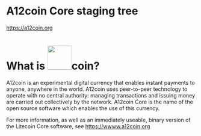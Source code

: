 A12coin Core staging tree
=========================

https://a12coin.org

What is <img src="http://images.a12coin.org/a12coin64.png" width="64" height="64"/>coin?
================
A12coin is an experimental digital currency that enables instant payments to anyone, anywhere in the world.
A12coin uses peer-to-peer technology to operate with no central authority: managing transactions and issuing money are carried out collectively by the network. A12coin Core is the name of the open source software which enables the use of this currency.

For more information, as well as an immediately useable, binary version of the Litecoin Core software, see
https://wwww.a12coin.org
